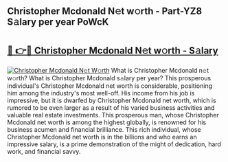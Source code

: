 ## Christopher Mcdonald N𝚎t w𝚘rth - Part-YZ8 S𝚊lary per year PoWcK

# <h2><a href="http://gc0p2d.nevu.top/?p=Christopher+Mcdonald">🔗 👉🔴 Christopher Mcdonald N𝚎t w𝚘rth - S𝚊lary</a></h2>

[![Christopher Mcdonald N𝚎t W𝚘rth](https://i.imgur.com/Oavwk0R.jpeg)](http://gc0p2d.nevu.top/?p=Christopher+Mcdonald)
What is Christopher Mcdonald n𝚎t w𝚘rth? What is Christopher Mcdonald s𝚊lary per year?
This prosperous individual's Christopher Mcdonald net worth is considerable, positioning him among the industry's most well-off. His income from his job is impressive, but it is dwarfed by Christopher Mcdonald net worth, which is rumored to be even larger as a result of his varied business activities and valuable real estate investments. This prosperous man, whose Christopher Mcdonald net worth is among the highest globally, is renowned for his business acumen and financial brilliance. This rich individual, whose Christopher Mcdonald net worth is in the billions and who earns an impressive salary, is a prime demonstration of the might of dedication, hard work, and financial savvy.
